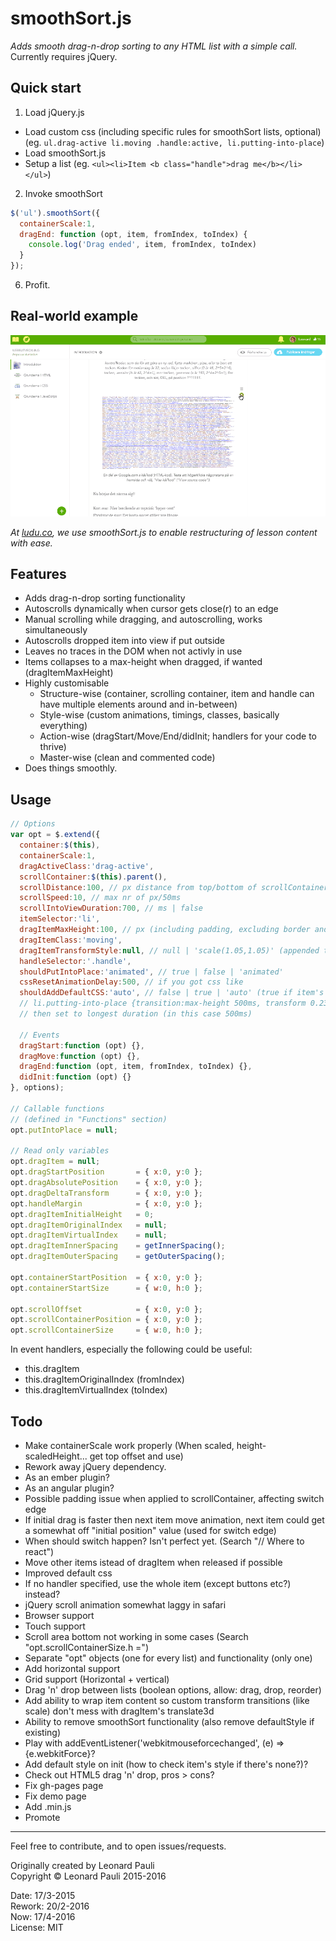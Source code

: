 # smoothSort.js
*Adds smooth drag-n-drop sorting to any HTML list with a simple call.*
Currently requires jQuery.


## Quick start

1. Load jQuery.js
-  Load custom css (including specific rules for smoothSort lists, optional)  
   (eg. `ul.drag-active li.moving .handle:active, li.putting-into-place`)
-  Load smoothSort.js
-  Setup a list (eg. `<ul><li>Item <b class="handle">drag me</b></li></ul>`)
2. Invoke smoothSort
```javascript
$('ul').smoothSort({
  containerScale:1,
  dragEnd: function (opt, item, fromIndex, toIndex) {
    console.log('Drag ended', item, fromIndex, toIndex)
  }
});
```
6. Profit.


## Real-world example

![Smooth drag and drop list reordering](readme_ex1.gif "Real-world example of smoothSort.js from ludu.co")

*At [ludu.co](https://www.ludu.co), we use smoothSort.js to enable restructuring of lesson content with ease.*


## Features

- Adds drag-n-drop sorting functionality
- Autoscrolls dynamically when cursor gets close(r) to an edge
- Manual scrolling while dragging, and autoscrolling, works simultaneously
- Autoscrolls dropped item into view if put outside
- Leaves no traces in the DOM when not activly in use
- Items collapses to a max-height when dragged, if wanted (dragItemMaxHeight)
- Highly customisable
  - Structure-wise (container, scrolling container, item and handle can have multiple elements around and in-between)
  - Style-wise (custom animations, timings, classes, basically everything)
  - Action-wise (dragStart/Move/End/didInit; handlers for your code to thrive)
  - Master-wise (clean and commented code)
- Does things smoothly.


## Usage

```javascript
// Options
var opt = $.extend({
  container:$(this),
  containerScale:1,
  dragActiveClass:'drag-active',
  scrollContainer:$(this).parent(),
  scrollDistance:100, // px distance from top/bottom of scrollContainer, to activate autoScroll, or false
  scrollSpeed:10, // max nr of px/50ms
  scrollIntoViewDuration:700, // ms | false
  itemSelector:'li',
  dragItemMaxHeight:100, // px (including padding, excluding border and margin)
  dragItemClass:'moving',
  dragItemTransformStyle:null, // null | 'scale(1.05,1.05)' (appended to 'translate3D(...) ')
  handleSelector:'.handle',
  shouldPutIntoPlace:'animated', // true | false | 'animated'
  cssResetAnimationDelay:500, // if you got css like
  shouldAddDefaultCSS:'auto', // false | true | 'auto' (true if item's css transition value is the default "all 0s ease 0s")
  // li.putting-into-place {transition:max-height 500ms, transform 0.23s ease-out;}
  // then set to longest duration (in this case 500ms)

  // Events
  dragStart:function (opt) {},
  dragMove:function (opt) {},
  dragEnd:function (opt, item, fromIndex, toIndex) {},
  didInit:function (opt) {}
}, options);

// Callable functions
// (defined in "Functions" section)
opt.putIntoPlace = null;

// Read only variables
opt.dragItem = null;
opt.dragStartPosition       = { x:0, y:0 };
opt.dragAbsolutePosition    = { x:0, y:0 };
opt.dragDeltaTransform      = { x:0, y:0 };
opt.handleMargin            = { x:0, y:0 };
opt.dragItemInitialHeight   = 0;
opt.dragItemOriginalIndex   = null;
opt.dragItemVirtualIndex    = null;
opt.dragItemInnerSpacing    = getInnerSpacing();
opt.dragItemOuterSpacing    = getOuterSpacing();

opt.containerStartPosition  = { x:0, y:0 };
opt.containerStartSize      = { w:0, h:0 };

opt.scrollOffset            = { x:0, y:0 };
opt.scrollContainerPosition = { x:0, y:0 };
opt.scrollContainerSize     = { w:0, h:0 };
```

In event handlers, especially the following could be useful:
- this.dragItem
- this.dragItemOriginalIndex (fromIndex)
- this.dragItemVirtualIndex (toIndex)


## Todo

- Make containerScale work properly (When scaled, height-scaledHeight... get top offset and use)
- Rework away jQuery dependency.
- As an ember plugin?
- As an angular plugin?
- Possible padding issue when applied to scrollContainer, affecting switch edge
- If initial drag is faster then next item move animation, next item could get a somewhat off "initial position" value (used for switch edge)
- When should switch happen? Isn't perfect yet. (Search "// Where to react")
- Move other items istead of dragItem when released if possible
- Improved default css
- If no handler specified, use the whole item (except buttons etc?) instead?
- jQuery scroll animation somewhat laggy in safari
- Browser support
- Touch support
- Scroll area bottom not working in some cases (Search "opt.scrollContainerSize.h       =")
- Separate "opt" objects (one for every list) and functionality (only one)
- Add horizontal support
- Grid support (Horizontal + vertical)
- Drag 'n' drop between lists (boolean options, allow: drag, drop, reorder)
- Add ability to wrap item content so custom transform transitions (like scale) don't mess with dragItem's translate3d
- Ability to remove smoothSort functionality (also remove defaultStyle if existing)
- Play with addEventListener('webkitmouseforcechanged', (e) => {e.webkitForce}?
- Add default style on init (how to check item's style if there's none?)?
- Check out HTML5 drag 'n' drop, pros > cons?
- Fix gh-pages page
- Fix demo page
- Add .min.js
- Promote

---

Feel free to contribute, and to open issues/requests.

Originally created by Leonard Pauli  
Copyright © Leonard Pauli 2015-2016  

Date: 17/3-2015  
Rework: 20/2-2016  
Now: 17/4-2016  
License: MIT  